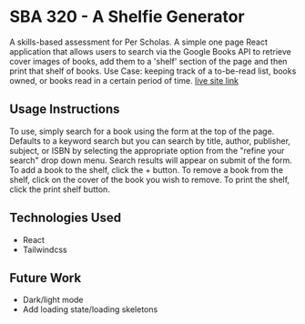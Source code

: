 # SBA 320 - A Shelfie Generator

A skills-based assessment for Per Scholas.
A simple one page React application that allows users to search via the Google Books API to retrieve cover images of books, add them to a 'shelf' section of the page and then print that shelf of books.
Use Case: keeping track of a to-be-read list, books owned, or books read in a certain period of time. 
[live site link](https://generate-shelfie.netlify.app/)

## Usage Instructions
To use, simply search for a book using the form at the top of the page. Defaults to a keyword search but you can search by title, author, publisher, subject, or ISBN by selecting the appropriate option from the "refine your search" drop down menu.
Search results will appear on submit of the form. To add a book to the shelf, click the + button.
To remove a book from the shelf, click on the cover of the book you wish to remove.
To print the shelf, click the print shelf button.

## Technologies Used
- React
- Tailwindcss

## Future Work
- Dark/light mode
- Add loading state/loading skeletons
